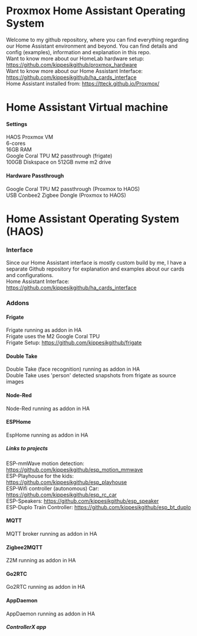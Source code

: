 # Proxmox Home Assistant Operating System
Welcome to my github repository, where you can find everything regarding our Home Assistant environment and beyond. You can find details and config (examples), information and explanation in this repo.  
Want to know more about our HomeLab hardware setup: https://github.com/kippesikgithub/proxmox_hardware  
Want to know more about our Home Assistant Interface: https://github.com/kippesikgithub/ha_cards_interface  
Home Assistant installed from: https://tteck.github.io/Proxmox/  

# Home Assistant Virtual machine
#### Settings
HAOS Proxmox VM  
6-cores  
16GB RAM  
Google Coral TPU M2 passthrough (frigate)  
100GB Diskspace on 512GB nvme m2 drive  

#### Hardware Passthrough
Google Coral TPU M2 passthrough (Proxmox to HAOS)  
USB Conbee2 Zigbee Dongle (Proxmox to HAOS)  

# Home Assistant Operating System (HAOS)

### Interface
Since our Home Assistant interface is mostly custom build by me, I have a separate Github repository for explanation and examples about our cards and configurations.  
Home Assistant Interface: https://github.com/kippesikgithub/ha_cards_interface

### Addons
#### Frigate
Frigate running as addon in HA  
Frigate uses the M2 Google Coral TPU  
Frigate Setup: https://github.com/kippesikgithub/frigate  

#### Double Take
Double Take (face recognition) running as addon in HA  
Double Take uses 'person' detected snapshots from frigate as source images  

#### Node-Red
Node-Red running as addon in HA  

#### ESPHome
EspHome running as addon in HA  
##### Links to projects
ESP-mmWave motion detection: https://github.com/kippesikgithub/esp_motion_mmwave  
ESP-Playhouse for the kids: https://github.com/kippesikgithub/esp_playhouse  
ESP-Wifi controller (autonomous) Car: https://github.com/kippesikgithub/esp_rc_car  
ESP-Speakers: https://github.com/kippesikgithub/esp_speaker  
ESP-Duplo Train Controller: https://github.com/kippesikgithub/esp_bt_duplo  

#### MQTT
MQTT broker running as addon in HA  

#### Zigbee2MQTT
Z2M running as addon in HA  

#### Go2RTC
Go2RTC running as addon in HA  

#### AppDaemon
AppDaemon running as addon in HA  
##### ControllerX app


  

